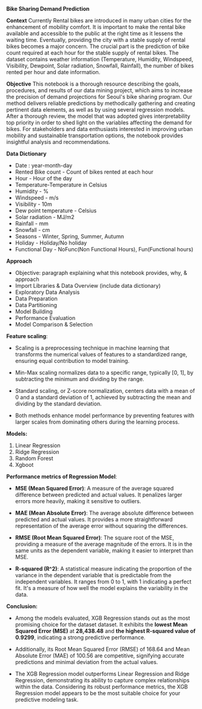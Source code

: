 **Bike Sharing Demand Prediction**

**Context**
Currently Rental bikes are introduced in many urban cities for the enhancement of mobility comfort. It is important to make the rental bike available and accessible to the public at the right time as it lessens the waiting time. Eventually, providing the city with a stable supply of rental bikes becomes a major concern. The crucial part is the prediction of bike count required at each hour for the stable supply of rental bikes.
The dataset contains weather information (Temperature, Humidity, Windspeed, Visibility, Dewpoint, Solar radiation, Snowfall, Rainfall), the number of bikes rented per hour and date information.

**Objective**
This notebook is a thorough resource describing the goals, procedures, and results of our data mining project, which aims to increase the precision of demand projections for Seoul's bike sharing program. Our method delivers reliable predictions by methodically gathering and creating pertinent data elements, as well as by using several regression models. After a thorough review, the model that was adopted gives interpretability top priority in order to shed light on the variables affecting the demand for bikes. For stakeholders and data enthusiasts interested in improving urban mobility and sustainable transportation options, the notebook provides insightful analysis and recommendations.

**Data Dictionary**
* Date : year-month-day
* Rented Bike count - Count of bikes rented at each hour
* Hour - Hour of the day
* Temperature-Temperature in Celsius
* Humidity - %
* Windspeed - m/s
* Visibility - 10m
* Dew point temperature - Celsius
* Solar radiation - MJ/m2
* Rainfall - mm
* Snowfall - cm
* Seasons - Winter, Spring, Summer, Autumn
* Holiday - Holiday/No holiday
* Functional Day - NoFunc(Non Functional Hours), Fun(Functional hours)

**Approach**

* Objective: paragraph explaining what this notebook provides, why, & approach
* Import Libraries & Data Overview (include data dictionary)
* Exploratory Data Analysis
* Data Preparation
* Data Partitioning
* Model Building
* Performance Evaluation
* Model Comparison & Selection

**Feature scaling**: 
* Scaling is a preprocessing technique in machine learning that transforms the numerical values of features to a standardized range, ensuring equal contribution to model training.

* Min-Max scaling normalizes data to a specific range, typically [0, 1], by subtracting the minimum and dividing by the range.

* Standard scaling, or Z-score normalization, centers data with a mean of 0 and a standard deviation of 1, achieved by subtracting the mean and dividing by the standard deviation.

* Both methods enhance model performance by preventing features with larger scales from dominating others during the learning process.

**Models:**
1. Linear Regression
2. Ridge Regression
3. Random Forest
4. Xgboot

**Performance metrics of Regression Model**:
* **MSE (Mean Squared Error)**: A measure of the average squared difference between predicted and actual values. It penalizes larger errors more heavily, making it sensitive to outliers.

* **MAE (Mean Absolute Error)**: The average absolute difference between predicted and actual values. It provides a more straightforward representation of the average error without squaring the differences.

* **RMSE (Root Mean Squared Error)**: The square root of the MSE, providing a measure of the average magnitude of the errors. It is in the same units as the dependent variable, making it easier to interpret than MSE.

* **R-squared (R^2)**: A statistical measure indicating the proportion of the variance in the dependent variable that is predictable from the independent variables. It ranges from 0 to 1, with 1 indicating a perfect fit. It's a measure of how well the model explains the variability in the data.

**Conclusion:**

* Among the models evaluated, XGB Regression stands out as the most promising choice for the dataset dataset. It exhibits the **lowest Mean Squared Error (MSE)** at **28,438.48** and **the highest R-squared value of 0.9299**, indicating a strong predictive performance.

* Additionally, its Root Mean Squared Error (RMSE) of 168.64 and Mean Absolute Error (MAE) of 100.56 are competitive, signifying accurate predictions and minimal deviation from the actual values.

* The XGB Regression model outperforms Linear Regression and Ridge Regression, demonstrating its ability to capture complex relationships within the data. Considering its robust performance metrics, the XGB Regression model appears to be the most suitable choice for your predictive modeling task.
